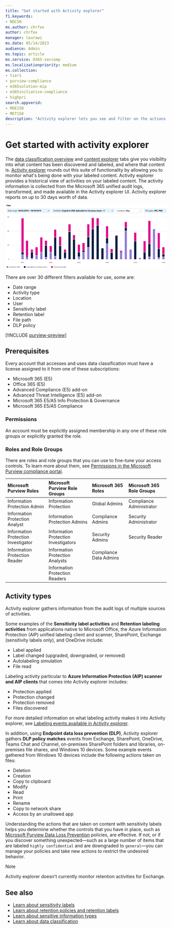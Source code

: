 ```yaml
---
title: "Get started with Activity explorer"
f1.keywords:
- NOCSH
ms.author: chrfox
author: chrfox
manager: laurawi
ms.date: 05/14/2023
audience: Admin
ms.topic: article
ms.service: O365-seccomp
ms.localizationpriority: medium
ms.collection:
- tier1 
- purview-compliance
- m365solution-mip
- m365initiative-compliance
- highpri
search.appverid: 
- MOE150
- MET150
description: "Activity explorer lets you see and filter on the actions users are taking on your labeled content."
---
```


# Get started with activity explorer

The [data classification overview](data-classification-overview.md) and [content explorer](data-classification-content-explorer.md) tabs give you visibility into what content has been discovered and labeled, and where that content is. [Activity explorer](https://compliance.microsoft.com/dataclassification?viewid=activitiesexplorer) rounds out this suite of functionality by allowing you to monitor what's being done with your labeled content. Activity explorer provides a historical view of activities on your labeled content. The activity information is collected from the Microsoft 365 unified audit logs, transformed, and made available in the Activity explorer UI. Activity explorer reports on up to 30 days worth of data.

![placeholder screenshot overview activity explorer.](../media/data-classification-activity-explorer-1.png)

There are over 30 different filters available for use, some are:

- Date range
- Activity type
- Location
- User
- Sensitivity label
- Retention label
- File path
- DLP policy


[!INCLUDE [purview-preview](../includes/purview-preview.md)]

## Prerequisites

Every account that accesses and uses data classification must have a license assigned to it from one of these subscriptions:

- Microsoft 365 (E5)
- Office 365 (E5)
- Advanced Compliance (E5) add-on
- Advanced Threat Intelligence (E5) add-on
- Microsoft 365 E5/A5 Info Protection & Governance
- Microsoft 365 E5/A5 Compliance

### Permissions

An account must be explicitly assigned membership in any one of these role groups or explicitly granted the role.

### Roles and Role Groups

There are roles and role groups that you can use to fine-tune your access controls. To learn more about them, see [Permissions in the Microsoft Purview compliance portal](microsoft-365-compliance-center-permissions.md).

| Microsoft Purview Roles | Microsoft Purview Role Groups | Microsoft 365 Roles | Microsoft 365 Role Groups |
|:------------------------|:------------------------------|:--------------------|:-------------------------|
| Information Protection Admin| Information Protection | Global Admins |Compliance Administrator |
| Information Protection Analyst | Information Protection Admins | Compliance Admins | Security Administrator |
| Information Protection Investigator | Information Protection Investigators |Security Admins | Security Reader |
| Information Protection Reader | Information Protection Analysts | Compliance Data Admins |  |
|                   | Information Protection Readers   |   |            |

## Activity types

Activity explorer gathers information from the audit logs of multiple sources of activities.

Some examples of the **Sensitivity label activities** and **Retention labeling activities** from applications native to Microsoft Office, the Azure Information Protection (AIP) unified labeling client and scanner, SharePoint, Exchange  (sensitivity labels only), and OneDrive include:

- Label applied
- Label changed (upgraded, downgraded, or removed)
- Autolabeling simulation
- File read

Labeling activity particular to **Azure Information Protection (AIP) scanner and AIP clients** that comes into Activity explorer includes:

- Protection applied
- Protection changed
- Protection removed
- Files discovered

For more detailed information on what labeling activity makes it into Activity explorer, see [Labeling events available in Activity explorer](data-classification-activity-explorer-available-events.md).

In addition, using **Endpoint data loss prevention (DLP)**, Activity explorer gathers **DLP policy matches** events from Exchange, SharePoint, OneDrive, Teams Chat and Channel, on-premises SharePoint folders and libraries, on-premises file shares, and Windows 10 devices. Some example events gathered from Windows 10 devices include the following actions taken on files:

- Deletion
- Creation
- Copy to clipboard
- Modify
- Read
- Print
- Rename
- Copy to network share
- Access by an unallowed app

Understanding the actions that are taken on content with sensitivity labels helps you determine whether the controls that you have in place, such as [Microsoft Purview Data Loss Prevention](dlp-learn-about-dlp.md) policies, are effective. If not, or if you discover something unexpected—such as a large number of items that are labeled `highly confidential` and are downgraded to `general`—you can manage your policies and take new actions to restrict the undesired behavior.

> [!NOTE]
> Activity explorer doesn't currently monitor retention activities for Exchange.

## See also

- [Learn about sensitivity labels](sensitivity-labels.md)
- [Learn about retention policies and retention labels](retention.md)
- [Learn about sensitive information types](sensitive-information-type-learn-about.md)
- [Learn about data classification](data-classification-overview.md)
